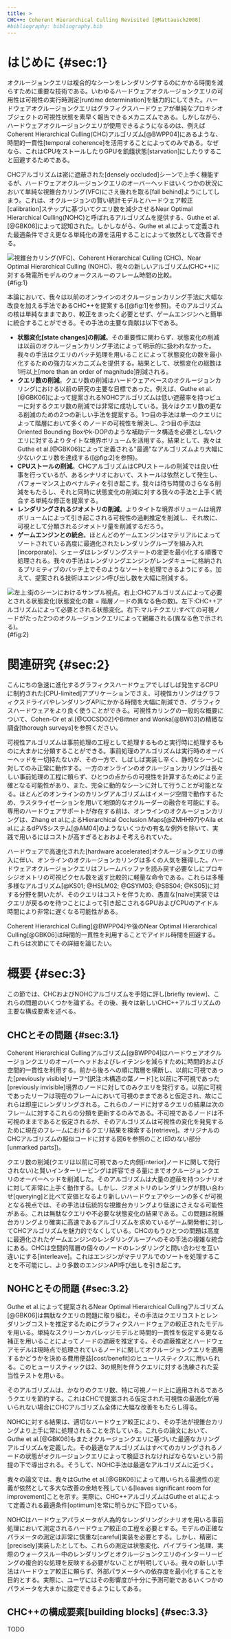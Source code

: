 ```yaml
---
title: >
CHC++: Coherent Hierarchical Culling Revisited [@Mattausch2008]
#bibliography: bibliography.bib
---
```

# はじめに {#sec:1}

オクルージョンクエリは複合的なシーンをレンダリングするのにかかる時間を減らすために重要な技術である。いわゆるハードウェアオクルージョンクエリの可用性は可視性の実行時測定[runtime determination]を魅力的にしてきた。ハードウェアオクルージョンクエリはグラフィクスハードウェアが単純なプロキシオブジェクトの可視性状態を素早く報告できるメカニズムである。しかしながら、ハードウェアオクルージョンクエリが使用できるようになるのは、例えばCoherent Hierarchical Culling(CHC)アルゴリズム[@BWPP04]にあるような、時間的一貫性[temporal coherence]を活用することによってのみである。なぜなら、これはCPUをストールしたりGPUを飢餓状態[starvation]にしたりすること回避するためである。

CHCアルゴリズムは密に遮蔽された[densely occluded]シーンで上手く機能するが、ハードウェアオクルージョンクエリのオーバーヘッドはいくつかの状況において単純な視錐台カリング(VFC)にさえ後れを取る[fall behind]ようにしてしまう。これは、オクルージョンの賢い統計モデルとハードウェア較正[calibration]ステップに基づいてクエリ数を減少させるNear Optimal Hierarchical Culling(NOHC)と呼ばれるアルゴリズムを提供する、Guthe et al.[@GBK06]によって認知された。しかしながら、Guthe et al.によって定義された最適条件でさえ更なる単純化の源を活用することによって依然として改善できる。

![視錐台カリング(VFC)、Coherent Hierarchical Culling (CHC)、Near Optimal Hierarchical Culling (NOHC)、我々の新しいアルゴリズム(CHC++)に対する発電所モデルのウォークスルーのフレーム時間の比較。](){#fig:1}

本論において、我々は以前のオンラインのオクルージョンカリング手法に大幅な改良を加える手法であるCHC++を提案する([@fig:1]を参照)。そのアルゴリズムの核は単純なままであり、較正をまったく必要とせず、ゲームエンジンへと簡単に統合することができる。その手法の主要な貢献は以下である。

- **状態変化[state changes]の削減**。その重要性に関わらず、状態変化の削減は以前のオクルージョンカリング手法によって明示的に扱われなかった。我々の手法はクエリのバッチ処理を用いることによって状態変化の数を最小化するための強力なメカニズムを提供する。結果として、状態変化の総数は1桁以上[more than an order of magnitude]削減される。
- **クエリ数の削減**。クエリ数の削減はハードウェアベースのオクルージョンカリングにおける以前の研究の主要な目標であった。例えば、Guthe et al.[@GBK06]によって提案されるNOHCアルゴリズムは低い遮蔽率を持つビューに対するクエリ数の削減では非常に成功している。我々はクエリ数の更なる削減のための2つの新しい手法を提案する。1つ目の手法は単一のクエリによって階層において多くのノードの可視性を解決し、2つ目の手法はOriented Bounding Boxやk-DOPのような補助データ構造を必要としないクエリに対するよりタイトな境界ボリュームを活用する。結果として、我々はGuthe et al.[@GBK06]によって定義される"最適"なアルゴリズムより大幅に少ないクエリ数を達成する([@fig:2]を参照)。
- **CPUストールの削減**。CHCアルゴリズムはCPUストールの削減では良い仕事を行っているが、あるシナリオにおいて、ストールは依然として発生し、パフォーマンス上のペナルティを引き起こす。我々は待ち時間のさらなる削減をもたらし、それと同時に状態変化の削減に対する我々の手法と上手く統合する単純な修正を提案する。
- **レンダリングされるジオメトリの削減**。よりタイトな境界ボリュームは境界ボリュームによって引き起こされる可視性の過剰推定を削減し、それ故に、可視として分類されるジオメトリ量を削減するだろう。
- **ゲームエンジンとの統合**。ほとんどのゲームエンジンはマテリアルによってソートされている高度に最適化されたレンダリングループを組み入れ[incorporate]、シェーダはレンダリングステートの変更を最小化する順番で処理される。我々の手法はレンダリングエンジンがレンダキューに格納されるプリミティブのバッチ上でそのようなソートを処理できるようにする。加えて、提案される技術はエンジン呼び出し数を大幅に削減する。

![左上:街のシーンにおけるサンプル視点。右上:CHCアルゴリズムによって必要とされる状態変化(状態変化の数 = 階層ノードの異なる色の数)。左下:CHC++アルゴリズムによって必要とされる状態変化。右下:マルチクエリ:すべての可視ノードがたった2つのオクルージョンクエリによって網羅される(異なる色で示される)。](){#fig:2}

# 関連研究 {#sec:2}

こんにちの急速に進化するグラフィクスハードウェアでしばしば発生するCPUに制約された[CPU-limited]アプリケーションでさえ、可視性カリングはグラフィクスドライバやレンダリングAPIにかかる時間を大幅に削減でき、グラフィクスハードウェアをより良く使うことができる。可視性カリングの一般的な概要について、Cohen-Or et al.[@COCSD02]やBittner and Wonka[@BW03]の精緻な調査[thorough surveys]を参照ください。

可視性アルゴリズムは事前処理の工程として処理するものと実行時に処理するものに大まかに分類することができる。事前処理のアルゴリズムは実行時のオーバーヘッドを一切持たないが、その一方で、しばしば実装し辛く、静的なシーンに対してのみ正常に動作する。一方のオンラインのオクルージョンカリングは長々しい事前処理の工程に頼らず、ひとつの点からの可視性を計算するためにより正確となる可能性があり、また、完全に動的なシーンに対して行うことが可能となる。ほとんどのオンラインのカリングアルゴリズムはイメージ空間で動作するため、ラスタライゼーションを用いて地頭的なオクルーダーの融合を可能にする。専用のハードウェアサポートが存在する前は、オンラインのオクルージョンカリングは、Zhang et al.によるHierarchical Occlusion Maps[@ZMHH97]やAila et al.によるdPVSシステム[@AM04]のようないくつかの有名な例外を除いて、実践で用いるにはコストが高すぎるとおおよそ考えられていた。

ハードウェアで高速化された[hardware accelerated]オクルージョンクエリの導入に伴い、オンラインのオクルージョンカリングは多くの人気を獲得した。ハードウェアオクルージョンクエリはフレームバッファを読み戻す必要なしにプロキシジオメトリの可視ピクセル数を返す比較的に軽量な命令である。これらは多種多様なアルゴリズム[@KS01; @HSLM02; @GSYM03; @SBS04; @KS05]に対する分野を開いたが、そのクエリはコストを伴うため、愚直な[naive]実装ではクエリが戻るのを待つことによって引き起こされるGPUおよびCPUのアイドル時間により非常に遅くなる可能性がある。

Coherent Hierarchical Culling[@BWPP04]や後のNear Optimal Hierarchical Culling[@GBK06]は時間的一貫性を利用することでアイドル時間を回避する。これらは次節にてその詳細を論じたい。

# 概要 {#sec:3}

この節では、CHCおよびNOHCアルゴリズムを手短に評し[briefly review]、これらの問題のいくつかを論ずる。その後、我々は新しいCHC++アルゴリズムの主要な構成要素を述べる。

## CHCとその問題 {#sec:3.1}

Coherent Hierarchical Cullingアルゴリズム[@BWPP04]はハードウェアオクルージョンクエリのオーバーヘッドおよびレイテンシを減らすために時間的および空間的一貫性を利用する。前から後ろへの順に階層を横断し、以前に可視であった[previously visible]リーフ^[訳注:木構造の葉ノード]と以前に不可視であった[previously invisible]境界のノードに対してのみクエリを発行する。以前に可視であったリーフは現在のフレームにおいて可視のままであると仮定され、故にこれらは即座にレンダリングされる。これらのノードに対するクエリの結果は次のフレームに対するこれらの分類を更新するのみである。不可視であるノードは不可視のままであると仮定されるが、そのアルゴリズムは可視性の変化を発見するために現在のフレームにおけるクエリ結果を検索する[retrieve]。オリジナルのCHCアルゴリズムの擬似コードに対する図6を参照のこと(印のない部分[unmarked parts])。

クエリ数の削減(クエリは以前に可視であった内側[interior]ノードに関して発行されない)と賢いインターリービングは許容できる量にまでオクルージョンクエリのオーバーヘッドを削減した。そのアルゴリズムは大量の遮蔽を持つシナリオに対して非常に上手く動作する。しかし、ジオメトリのレンダリングが問い合わせ[querying]と比べて安価となるより新しいハードウェアやシーンの多くが可視となる視点では、その手法は伝統的な視錐台カリングより低速にさえなる可能性がある。これは無駄なクエリや不必要な状態変化の結果である。この問題は視錐台カリングより確実に高速であるアルゴリズムを求めているゲーム開発者に対してCHCアルゴリズムを魅力的でなくしている。CHCのもうひとつの問題は高度に最適化されたゲームエンジンのレンダリングループへのその手法の複雑な統合にある。CHCは空間的階層の個々のノードのレンダリングと問い合わせを互い違いにする[interleave]。これはエンジンがマテリアルでのソートを処理することを不可能にし、より多数のエンジンAPI呼び出しを引き起こす。

## NOHCとその問題 {#sec:3.2}

Guthe et al.によって提案されるNear Optimal Hierarchical Cullingアルゴリズム[@GBK06]は無駄なクエリの問題に取り組む。その手法はクエリコストとレンダリングコストを推定するためにグラフィクスハードウェアの較正されたモデルを用いる。単純なスクリーンカバレッジモデルと時間的一貫性を仮定する更なる補正を用いることによってノードの遮蔽を推定する。その遮蔽推定とハードウェアモデルは現時点で処理されているノードに関してオクルージョンクエリを適用するかどうかを決める費用便益[cost/benefit]のヒューリスティクスに用いられる。このヒューリスティックは2、3の規則を伴うクエリに対する洗練された妥当性テストを用いる。

そのアルゴリズムは、かなりのクエリ数、特に可視ノード上に適用されるであろうクエリを節約する。これはCHCで提案される仮定された可視性の最適化が用いられない場合にCHCアルゴリズム全体に大幅な改善をもたらし得る。

NOHCに対する結果は、適切なハードウェア較正により、その手法が視錐台カリングより上手に常に処理されることを示している。これらの論文において、Guthe et al.[@GBK06]もまたオクルージョンクエリに基づいた最適なカリングアルゴリズムを定義した。その最適なアルゴリズムはすべてのカリングされるノードの状態がオクルージョンクエリによって検証されなければならないという前提の下で導出される。そうして、NOHC手法は最適なアルゴリズムに近づく。

我々の論文では、我々はGuthe et al.[@GBK06]によって用いられる最適性の定義が依然として多大な改善の余地を残している[leaves significant room for improvement]ことを示す。実際に、CHC++アルゴリズムはGuthe et al.によって定義される最適条件[optimum]を常に明らかに下回っている。

NOHCはハードウェアパラメータが人為的なレンダリングシナリオを用いる事前処理において測定されるハードウェア較正の工程を必要とする。モデルの正確なパラメータの測定は非常に慎重な[careful]実装を必要とする。しかし、精密に[precisely]実装したとしても、これらの測定は状態変化、パイプライン処理、実際のウォークスルー中のレンダリングとオクルージョンクエリのインターリービングの複合的な処理を反映する必要がないことが判明している。我々の新しい手法はハードウェア較正に頼らず、外部パラメータへの依存度を最小化することを目的とする。実際に、ユーザにはその影響度が十分に予測可能であるいくつかのパラメータを大まかに設定できるようにしてある。

## CHC++の構成要素[building blocks] {#sec:3.3}

TODO

